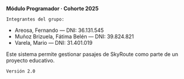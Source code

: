 **Módulo Programador · Cohorte 2025**

`Integrantes del grupo:`

- Areosa, Fernando — DNI: 36.131.545
- Muñoz Brizuela, Fátima Belén — DNI: 39.824.821
- Varela, Mario — DNI: 31.401.019

Este sistema permite gestionar pasajes de SkyRoute como parte de un proyecto educativo.

`Versión 2.0`
